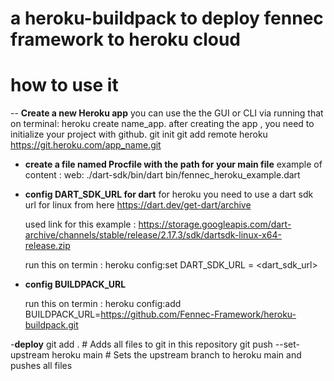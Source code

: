 # a heroku-buildpack to deploy fennec framework to heroku cloud

# how to use it

-- **Create a new Heroku app**
you can use the the GUI or CLI via running that on terminal: heroku create name_app. after creating the app , you need to initialize your project with github.
git init
git add remote heroku https://git.heroku.com/app_name.git

- **create a file named Procfile with the path for your main file**
  example of content : web: ./dart-sdk/bin/dart bin/fennec_heroku_example.dart

- **config DART_SDK_URL for dart**
  for heroku you need to use a dart sdk url for linux from here https://dart.dev/get-dart/archive

  used link for this example : https://storage.googleapis.com/dart-archive/channels/stable/release/2.17.3/sdk/dartsdk-linux-x64-release.zip

  run this on termin : heroku config:set DART_SDK_URL = <dart_sdk_url>

- **config BUILDPACK_URL**

  run this on termin : heroku config:add BUILDPACK_URL=https://github.com/Fennec-Framework/heroku-buildpack.git

-**deploy**
git add . # Adds all files to git in this repository
git push --set-upstream heroku main # Sets the upstream branch to heroku main and pushes all files
